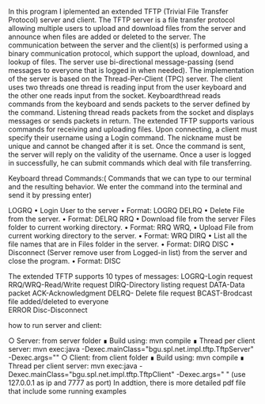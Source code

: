 In this program I iplemented an extended TFTP (Trivial File Transfer Protocol) server and client. The
TFTP server is a file transfer protocol allowing multiple users to upload and download files from the server and
announce when files are added or deleted to the server. The communication between the server and the client(s) is
performed using a binary communication protocol, which support the upload, download, and lookup of files.
The server use bi-directional message-passing (send messages to everyone that is logged in when needed).
The implementation of the server is based on the Thread-Per-Client (TPC) server.
The client uses two threads one thread is reading input from the user keyboard and the other one reads input from the socket.
Keyboardthread reads commands from the keyboard and sends packets to the server defined by the command. Listening thread reads packets from the socket and displays messages or sends packets in return.
The extended TFTP supports various commands for receiving and uploading files.
Upon connecting, a client must specify their username using a Login command. The nickname must be unique and
cannot be changed after it is set. Once the command is sent, the server will reply on the validity of the username.
Once a user is logged in successfully, he can submit commands which deal with file transferring.

Keyboard thread Commands:( Commands that we can type to our terminal and the resulting behavior. We enter the command into the terminal and send it by pressing enter)

LOGRQ
• Login User to the server
• Format: LOGRQ <Username>
DELRQ
• Delete File from the server.
• Format: DELRQ <Filename>
RRQ
• Download file from the server Files folder to current working directory.
• Format: RRQ <Filename>
WRQ,
• Upload File from current working directory to the server.
• Format: WRQ <Filename>
DIRQ
• List all the file names that are in Files folder in the server.
• Format: DIRQ
DISC
• Disconnect (Server remove user from Logged-in list) from the server and close the program.
• Format: DISC

 The extended TFTP supports 10 types of messages:
 LOGRQ-Login request
 RRQ/WRQ-Read/Write request
 DIRQ-Directory listing request
 DATA-Data packet
 ACK-Acknowledgment
 DELRQ- Delete file request
 BCAST-Brodcast file added/deleted to everyone   
 ERROR
 Disc-Disconnect

how to run server and client:

○ Server: from server folder
∎ Build using: mvn compile
∎ Thread per client server:
mvn exec:java -Dexec.mainClass="bgu.spl.net.impl.tftp.TftpServer" -Dexec.args="<port>" 
○ Client: from client folder
∎ Build using: mvn compile
∎ Thread per client server:
mvn exec:java -Dexec.mainClass="bgu.spl.net.impl.tftp.TftpClient" -Dexec.args="<ip> <port>" (use 127.0.0.1 as ip and 7777 as port)
In addtion, there is more detailed pdf file that include some running examples
 
